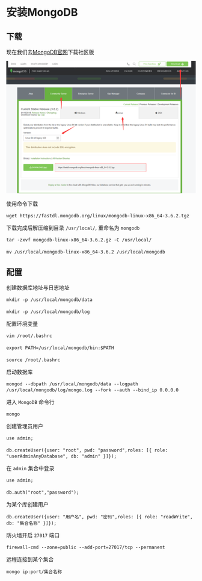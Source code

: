 # 安装MongoDB

## 下载
现在我们去[MongoDB官网](https://www.mongodb.com/download-center?jmp=nav#community)下载社区版

![下载选项](Mongodb-Download-0.png)

使用命令下载
```
wget https://fastdl.mongodb.org/linux/mongodb-linux-x86_64-3.6.2.tgz
```
下载完成后解压缩到目录 `/usr/local/`, 重命名为 `mongodb`
```
tar -zxvf mongodb-linux-x86_64-3.6.2.gz -C /usr/local/

mv /usr/local/mongodb-linux-x86_64-3.6.2 /usr/local/mongodb
```

## 配置
创建数据库地址与日志地址
```
mkdir -p /usr/local/mongodb/data

mkdir -p /usr/local/mongodb/log
```
配置环境变量
```
vim /root/.bashrc

export PATH=/usr/local/mongodb/bin:$PATH

source /root/.bashrc
```
启动数据库
```
mongod --dbpath /usr/local/mongodb/data --logpath /usr/local/mongodb/log/mongo.log --fork --auth --bind_ip 0.0.0.0
```
进入 `MongoDB` 命令行
```
mongo
```
创建管理员用户
```
use admin;

db.createUser({user: "root", pwd: "password",roles: [{ role: "userAdminAnyDatabase", db: "admin" }]});
```
在 `admin` 集合中登录
```
use admin;

db.auth("root","password");
```
为某个库创建用户
```
db.createUser({user: "用户名", pwd: "密码",roles: [{ role: "readWrite", db: "集合名称" }]});
```
防火墙开启 `27017` 端口
```
firewall-cmd --zone=public --add-port=27017/tcp --permanent
```
远程连接到某个集合
```
mongo ip:port/集合名称
```
